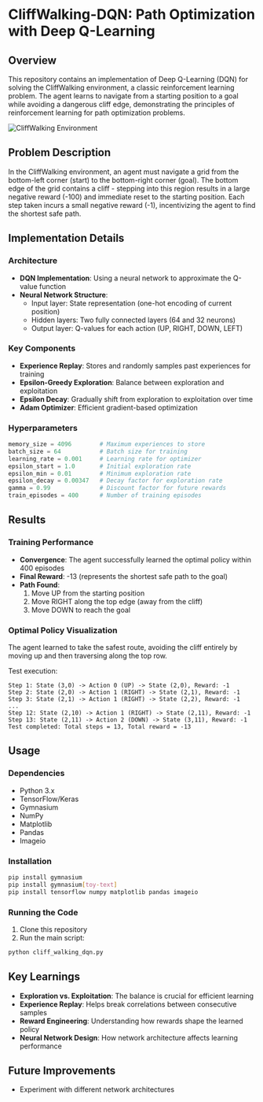 # CliffWalking-DQN: Path Optimization with Deep Q-Learning

## Overview
This repository contains an implementation of Deep Q-Learning (DQN) for solving the CliffWalking environment, a classic reinforcement learning problem. The agent learns to navigate from a starting position to a goal while avoiding a dangerous cliff edge, demonstrating the principles of reinforcement learning for path optimization problems.

![CliffWalking Environment](https://gymnasium.farama.org/_images/cliff_walking.gif)

## Problem Description
In the CliffWalking environment, an agent must navigate a grid from the bottom-left corner (start) to the bottom-right corner (goal). The bottom edge of the grid contains a cliff - stepping into this region results in a large negative reward (-100) and immediate reset to the starting position. Each step taken incurs a small negative reward (-1), incentivizing the agent to find the shortest safe path.

## Implementation Details

### Architecture
- **DQN Implementation**: Using a neural network to approximate the Q-value function
- **Neural Network Structure**: 
  - Input layer: State representation (one-hot encoding of current position)
  - Hidden layers: Two fully connected layers (64 and 32 neurons)
  - Output layer: Q-values for each action (UP, RIGHT, DOWN, LEFT)

### Key Components
- **Experience Replay**: Stores and randomly samples past experiences for training
- **Epsilon-Greedy Exploration**: Balance between exploration and exploitation
- **Epsilon Decay**: Gradually shift from exploration to exploitation over time
- **Adam Optimizer**: Efficient gradient-based optimization

### Hyperparameters
```python
memory_size = 4096        # Maximum experiences to store
batch_size = 64           # Batch size for training
learning_rate = 0.001     # Learning rate for optimizer
epsilon_start = 1.0       # Initial exploration rate
epsilon_min = 0.01        # Minimum exploration rate
epsilon_decay = 0.00347   # Decay factor for exploration rate
gamma = 0.99              # Discount factor for future rewards
train_episodes = 400      # Number of training episodes
```

## Results

### Training Performance
- **Convergence**: The agent successfully learned the optimal policy within 400 episodes
- **Final Reward**: -13 (represents the shortest safe path to the goal)
- **Path Found**: 
  1. Move UP from the starting position
  2. Move RIGHT along the top edge (away from the cliff)
  3. Move DOWN to reach the goal

### Optimal Policy Visualization
The agent learned to take the safest route, avoiding the cliff entirely by moving up and then traversing along the top row.

Test execution:
```
Step 1: State (3,0) -> Action 0 (UP) -> State (2,0), Reward: -1
Step 2: State (2,0) -> Action 1 (RIGHT) -> State (2,1), Reward: -1
Step 3: State (2,1) -> Action 1 (RIGHT) -> State (2,2), Reward: -1
...
Step 12: State (2,10) -> Action 1 (RIGHT) -> State (2,11), Reward: -1
Step 13: State (2,11) -> Action 2 (DOWN) -> State (3,11), Reward: -1
Test completed: Total steps = 13, Total reward = -13
```

## Usage

### Dependencies
- Python 3.x
- TensorFlow/Keras
- Gymnasium
- NumPy
- Matplotlib
- Pandas
- Imageio

### Installation
```bash
pip install gymnasium
pip install gymnasium[toy-text]
pip install tensorflow numpy matplotlib pandas imageio
```

### Running the Code
1. Clone this repository
2. Run the main script:
```bash
python cliff_walking_dqn.py
```

## Key Learnings
- **Exploration vs. Exploitation**: The balance is crucial for efficient learning
- **Experience Replay**: Helps break correlations between consecutive samples
- **Reward Engineering**: Understanding how rewards shape the learned policy
- **Neural Network Design**: How network architecture affects learning performance

## Future Improvements
- Experiment with different network architectures
